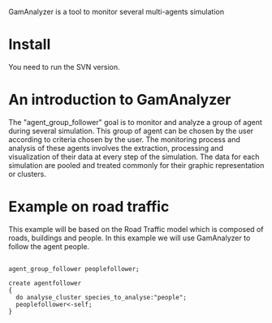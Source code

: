 GamAnalyzer is a tool to monitor several multi-agents simulation

# Install
You need to run the SVN version.

# An introduction to GamAnalyzer

The "agent_group_follower" goal is to monitor and analyze a group of agent during several simulation. This group of agent can be chosen by the user according to criteria chosen by the user. The monitoring process and analysis of these agents involves the extraction, processing and visualization of their data at every step of the simulation.  The data for each simulation are pooled and treated commonly for their graphic representation or clusters.


# Example on road traffic

This example will be based on the Road Traffic model which is composed of roads, buildings and people. In this example we will use GamAnalyzer to follow the agent people. 

## 
```
agent_group_follower peoplefollower;
```
```
create agentfollower 
{
  do analyse_cluster species_to_analyse:"people";
  peoplefollower<-self;
}
```
